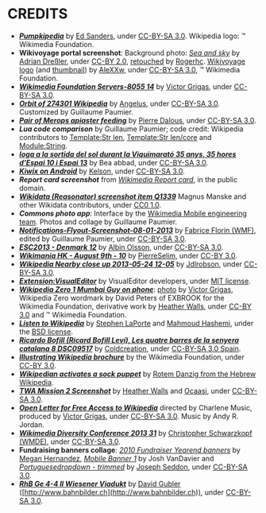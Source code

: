CREDITS
=======

* ***[Pumpkipedia](https://commons.wikimedia.org/wiki/User:ESanders_%28WMF%29/Pumpkipedia)*** by [Ed Sanders](https://commons.wikimedia.org/wiki/User:ESanders_%28WMF%29), under [CC-BY-SA 3.0](https://creativecommons.org/licenses/by-sa/3.0/deed.en). Wikipedia logo: ™ Wikimedia Foundation.
* __Wikivoyage portal screenshot__: Background photo: *[Sea and sky](https://commons.wikimedia.org/wiki/File:Sea_and_sky.jpg)* by [Adrian Dreßler](http://www.flickr.com/people/38211812@N07), under [CC-BY 2.0](https://creativecommons.org/licenses/by/2.0/deed.en), [retouched](https://commons.wikimedia.org/wiki/File:Sea_and_sky_light.jpg) by [Rogerhc](https://commons.wikimedia.org/wiki/User:Rogerhc). [Wikivoyage logo](https://commons.wikimedia.org/wiki/File:Wikivoyage-Logo-v3-en.svg) (and [thumbnail](https://commons.wikimedia.org/wiki/File:Wikivoyage-Logo-v3-icon.svg)) by [AleXXw](https://commons.wikimedia.org/wiki/User:AleXXw), under [CC-BY-SA 3.0](https://creativecommons.org/licenses/by-sa/3.0/deed.en), ™ Wikimedia Foundation.
* ***[Wikimedia Foundation Servers-8055 14](https://commons.wikimedia.org/wiki/File:Wikimedia_Foundation_Servers-8055_14.jpg)*** by [Victor Grigas](https://commons.wikimedia.org/wiki/User:Victorgrigas), under [CC-BY-SA 3.0](https://creativecommons.org/licenses/by-sa/3.0/deed.en).
* ***[Orbit of 274301 Wikipedia](https://commons.wikimedia.org/wiki/File:Orbit_of_274301_Wikipedia.svg)*** by [Angelus](https://commons.wikimedia.org/wiki/User:ANGELUS), under [CC-BY-SA 3.0](https://creativecommons.org/licenses/by-sa/3.0/deed.en). Customized by Guillaume Paumier.
* ***[Pair of Merops apiaster feeding](https://commons.wikimedia.org/wiki/File:Pair_of_Merops_apiaster_feeding.jpg)*** by [Pierre Dalous](https://commons.wikimedia.org/wiki/User:Kookaburra_81), under [CC-BY-SA 3.0](https://creativecommons.org/licenses/by-sa/3.0/deed.en).
* ***Lua code comparison*** by Guillaume Paumier; code credit: Wikipedia contributors to [Template:Str len](https://en.wikipedia.org/w/index.php?title=Template:Str_len&action=history), [Template:Str len/core](https://en.wikipedia.org/w/index.php?title=Template:Str_len/core&action=history) and [Module:String](https://en.wikipedia.org/w/index.php?title=Module:String&action=history).
* ***[Ioga a la sortida del sol durant la Viquimarató 35 anys, 35 hores d'Espai 10 i Espai 13](https://commons.wikimedia.org/wiki/File:Ioga_a_la_sortida_del_sol_durant_la_Viquimarat%C3%B3_35_anys,_35_hores_d%27Espai_10_i_Espai_13.jpg)*** by Bea abbad, under [CC-BY-SA 3.0](https://creativecommons.org/licenses/by-sa/3.0/deed.en).
* ***[Kiwix on Android](https://commons.wikimedia.org/wiki/File:Kiwix_on_Android.jpg)*** by [Kelson](https://commons.wikimedia.org/wiki/User:Kelson), under [CC-BY-SA 3.0](https://creativecommons.org/licenses/by-sa/3.0/deed.en).
* ***Report card screenshot*** from _[Wikimedia Report card](http://reportcard.wmflabs.org/)_, in the public domain.
* ***[Wikidata (Reasonator) screenshot item Q1339](https://commons.wikimedia.org/wiki/File:Wikidata_%28Reasonator%29_screenshot_item_Q1339.png)*** Magnus Manske and other Wikidata contributors, under [CC0 1.0](https://creativecommons.org/publicdomain/zero/1.0/deed.en).
* ***Commons photo app***: Interface by the [Wikimedia Mobile engineering team](https://www.mediawiki.org/wiki/Wikimedia_Mobile_engineering). Photos and collage by Guillaume Paumier.
* ***[Notifications-Flyout-Screenshot-08-01-2013](https://commons.wikimedia.org/wiki/File:Notifications-Flyout-Screenshot-08-01-2013.png)*** by [Fabrice Florin (WMF)](https://commons.wikimedia.org/wiki/User:Fabrice_Florin_%28WMF%29), edited by Guillaume Paumier, under [CC-BY-SA 3.0](https://creativecommons.org/licenses/by-sa/3.0/deed.en).
* ***[ESC2013 - Denmark 12](https://commons.wikimedia.org/wiki/File:ESC2013_-_Denmark_12.JPG)*** by [Albin Olsson](https://commons.wikimedia.org/wiki/User:Abbedabb), under [CC-BY-SA 3.0](https://creativecommons.org/licenses/by-sa/3.0/deed.en).
* ***[Wikimania HK - August 9th - 10](https://commons.wikimedia.org/wiki/File:Wikimania_HK_-_August_9th_-_10.JPG)*** by [PierreSelim](https://commons.wikimedia.org/wiki/User:PierreSelim), under [CC-BY 3.0](https://creativecommons.org/licenses/by/3.0/deed.en).
* ***[Wikipedia Nearby close up 2013-05-24 12-05](https://commons.wikimedia.org/wiki/File:Wikipedia_Nearby_close_up_2013-05-24_12-05.jpg)*** by [Jdlrobson](https://commons.wikimedia.org/wiki/User:Jdlrobson), under [CC-BY-SA 3.0](https://creativecommons.org/licenses/by-sa/3.0/deed.en).
* ***[Extension:VisualEditor](https://www.mediawiki.org/wiki/Extension:VisualEditor)*** by VisualEditor developers, under [MIT license](http://opensource.org/licenses/MIT).
* ***[Wikipedia Zero 1 Mumbai Guy on phone](https://commons.wikimedia.org/wiki/File:Wikipedia_Zero_1_Mumbai_Guy_on_phone.jpg)***: [photo](https://commons.wikimedia.org/wiki/File:Mumbai_Guy_on_phone_November_2011_-2-5_Closeup.jpg) by [Victor Grigas](https://commons.wikimedia.org/wiki/User:Victorgrigas), Wikipedia Zero wordmark by David Peters of EXBROOK for the Wikimedia Foundation, derivative work by [Heather Walls](https://commons.wikimedia.org/wiki/User:Heatherawalls), under [CC-BY 3.0](https://creativecommons.org/licenses/by/3.0/deed.en) and ™ Wikimedia Foundation.
* ***[Listen to Wikipedia](http://listen.hatnote.com)*** by [Stephen LaPorte](http://github.com/slaporte) and [Mahmoud Hashemi](http://github.com/mahmoud), under the [BSD license](https://github.com/hatnote/listen-to-wikipedia/blob/master/LICENSE).
* ***[Ricardo Bofill (Ricard Bofill Leví), Les quatre barres de la senyera catalana 8 DSC09517](https://commons.wikimedia.org/wiki/File:Ricardo_Bofill_%28Ricard_Bofill_Lev%C3%AD%29,_Les_quatre_barres_de_la_senyera_catalana_8_DSC09517.jpg)*** by [Coldcreation](https://commons.wikimedia.org/wiki/User:Coldcreation), under [CC-BY-SA 3.0 Spain](https://creativecommons.org/licenses/by-sa/3.0/es/deed.en).
* ***[Illustrating Wikipedia brochure](https://commons.wikimedia.org/wiki/File:Illustrating_Wikipedia_brochure.pdf)*** by the Wikimedia Foundation, under [CC-BY 3.0](https://creativecommons.org/licenses/by/3.0/deed.en).
* ***[Wikipedian activates a sock puppet](https://commons.wikimedia.org/wiki/File:Wikipedian_activates_a_sock_puppet.jpg)*** by [Rotem Danzig from the Hebrew Wikipedia](https://he.wikipedia.org/wiki/%D7%9E%D7%A9%D7%AA%D7%9E%D7%A9:rotemdanzig).
* ***[TWA Mission 2 Screenshot](https://commons.wikimedia.org/wiki/File:TWA_Mission_2_Screenshot.png)*** by [Heather Walls](User:Heatherawalls) and [Ocaasi](https://commons.wikimedia.org/wiki/User:Ocaasi), under [CC-BY-SA 3.0](https://creativecommons.org/licenses/by-sa/3.0/deed.en).
* ***[Open Letter for Free Access to Wikipedia](https://commons.wikimedia.org/wiki/File:Open_Letter_for_Free_Access_to_Wikipedia.webm)*** directed by Charlene Music, produced by [Victor Grigas](https://commons.wikimedia.org/wiki/User:Vgrigas), under [CC-BY-SA 3.0](https://creativecommons.org/licenses/by-sa/3.0/deed.en). Music by Andy R. Jordan.
* ***[Wikimedia Diversity Conference 2013 31](https://commons.wikimedia.org/wiki/File:Wikimedia_Diversity_Conference_2013_31.jpg)*** by [Christopher Schwarzkopf (WMDE)](https://commons.wikimedia.org/wiki/User:Christopher_Schwarzkopf_%28WMDE%29), under [CC-BY-SA 3.0](https://creativecommons.org/licenses/by-sa/3.0/deed.en).
* **Fundraising banners collage**: *[2010 Fundraiser Yearend banners](https://commons.wikimedia.org/wiki/File:2010_Fundraiser_Yearend_banners.png)* by [Megan Hernandez](https://meta.wikimedia.org/wiki/User:Meganhernandez), *[Mobile Banner 1](https://commons.wikimedia.org/wiki/File:Mobile_Banner_1.png)* by Josh VanDavier and *[Portuguesedropdown - trimmed](https://commons.wikimedia.org/wiki/File:Portuguesedropdown_-_trimmed.png)* by [Joseph Seddon](https://commons.wikimedia.org/wiki/User:Seddon), under [CC-BY-SA 3.0](https://creativecommons.org/licenses/by-sa/3.0/deed.en).
* ***[RhB Ge 4-4 II Wiesener Viadukt](https://commons.wikimedia.org/wiki/File:RhB_Ge_4-4_II_Wiesener_Viadukt.jpg)*** by [David Gubler](https://commons.wikimedia.org/wiki/User:Kabelleger) ([http://www.bahnbilder.ch](http://www.bahnbilder.ch)), under [CC-BY-SA 3.0](https://creativecommons.org/licenses/by-sa/3.0/deed.en).

